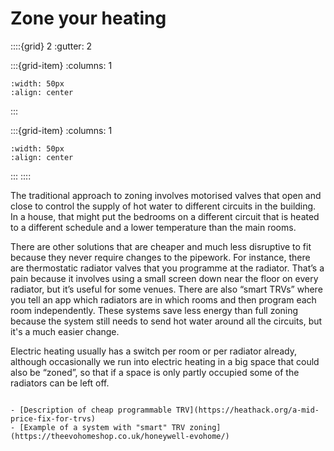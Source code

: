 # Zone your heating 

<!-- - 3 star, ££ -->

::::{grid} 2
:gutter: 2

:::{grid-item}
:columns: 1
```{image} ../images/cost-2.jpg
:width: 50px
:align: center
```
:::

:::{grid-item}
:columns: 1 
```{image} ../images/3-star.jpg
:width: 50px
:align: center
```
:::
::::

The traditional approach to zoning involves motorised valves that open and close to control the supply of hot water to different circuits in the building.   In a house, that might put the bedrooms on a different circuit that is heated to a different schedule and a lower temperature than the main rooms.  

There are other solutions that are cheaper and much less disruptive to fit because they never require changes to the pipework.  For instance, there are thermostatic radiator valves that you programme at the radiator.  That’s a pain because it involves using a small screen down near the floor on every radiator, but it’s useful for some venues. There are also “smart TRVs” where you tell an app which radiators are in which rooms and then program each room independently.  These systems save less energy than full zoning because the system still needs to send hot water around all the circuits, but it's a much easier change.

Electric heating usually has a switch per room or per radiator already, although occasionally we run into electric heating in a big space that could also be “zoned”, so that if a space is only partly occupied some of the radiators can be left off.

```{admonition} More information

- [Description of cheap programmable TRV](https://heathack.org/a-mid-price-fix-for-trvs)
- [Example of a system with "smart" TRV zoning](https://theevohomeshop.co.uk/honeywell-evohome/)
```